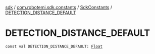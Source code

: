 [sdk](../../index.md) / [com.robotemi.sdk.constants](../index.md) / [SdkConstants](index.md) / [DETECTION_DISTANCE_DEFAULT](./-d-e-t-e-c-t-i-o-n_-d-i-s-t-a-n-c-e_-d-e-f-a-u-l-t.md)

# DETECTION_DISTANCE_DEFAULT

`const val DETECTION_DISTANCE_DEFAULT: `[`Float`](https://kotlinlang.org/api/latest/jvm/stdlib/kotlin/-float/index.html)